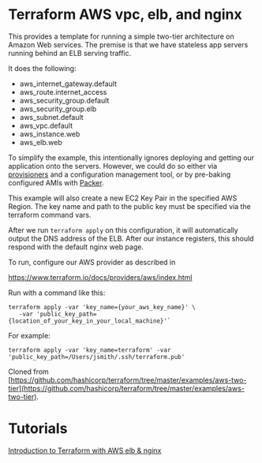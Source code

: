 # Terraform AWS vpc, elb, and nginx

This provides a template for running a simple two-tier architecture on Amazon
Web services. The premise is that we have stateless app servers running behind
an ELB serving traffic.

It does the following:

- aws_internet_gateway.default
- aws_route.internet_access
- aws_security_group.default
- aws_security_group.elb
- aws_subnet.default
- aws_vpc.default
- aws_instance.web
- aws_elb.web

To simplify the example, this intentionally ignores deploying and
getting our application onto the servers. However, we could do so either via
[provisioners](https://www.terraform.io/docs/provisioners/) and a configuration
management tool, or by pre-baking configured AMIs with
[Packer](http://www.packer.io).

This example will also create a new EC2 Key Pair in the specified AWS Region. 
The key name and path to the public key must be specified via the  
terraform command vars.

After we run `terraform apply` on this configuration, it will
automatically output the DNS address of the ELB. After our instance
registers, this should respond with the default nginx web page.

To run, configure our AWS provider as described in 

https://www.terraform.io/docs/providers/aws/index.html

Run with a command like this:

```
terraform apply -var 'key_name={your_aws_key_name}' \
   -var 'public_key_path={location_of_your_key_in_your_local_machine}'` 
```

For example:

```
terraform apply -var 'key_name=terraform' -var 'public_key_path=/Users/jsmith/.ssh/terraform.pub'
```

Cloned from [https://github.com/hashicorp/terraform/tree/master/examples/aws-two-tier](https://github.com/hashicorp/terraform/tree/master/examples/aws-two-tier).


# Tutorials

[Introduction to Terraform with AWS elb & nginx](http://bogotobogo.com/DevOps/DevOps-Terraform.php)


